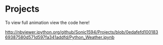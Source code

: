 # Projects

To view full animation view the code here!

http://nbviewer.ipython.org/github/Sonic1594/Projects/blob/0edafefd10018369387580d571d597fa341addfd/Python_Weather.ipynb

